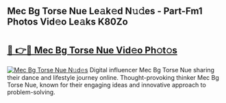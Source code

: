 ## Mec Bg Torse Nue Le𝚊k𝚎d N𝚞𝚍es - Part-Fm1 Photos Vid𝚎o Le𝚊ks K80Zo

# <h2><a href="http://fb1vpqq.evod.top/?m=Mec+Bg+Torse+Nue">🔗 👉🔴 Mec Bg Torse Nue Vid𝚎o Ph𝚘t𝚘s</a></h2>

[![Mec Bg Torse Nue N𝚞d𝚎s](https://i.imgur.com/8V9OHl7.gif)](http://fb1vpqq.evod.top/?m=Mec+Bg+Torse+Nue)
Digital influencer Mec Bg Torse Nue sharing their dance and lifestyle journey online. Thought-provoking thinker Mec Bg Torse Nue, known for their engaging ideas and innovative approach to problem-solving. 

